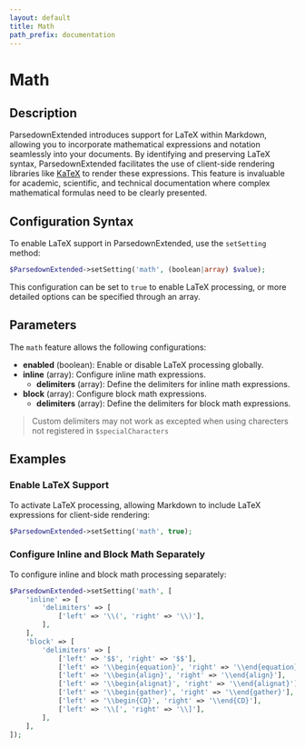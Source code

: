 ```yaml
---
layout: default
title: Math
path_prefix: documentation
---
```


# Math

## Description

ParsedownExtended introduces support for LaTeX within Markdown, allowing you to incorporate mathematical expressions and notation seamlessly into your documents. By identifying and preserving LaTeX syntax, ParsedownExtended facilitates the use of client-side rendering libraries like [KaTeX](https://katex.org) to render these expressions. This feature is invaluable for academic, scientific, and technical documentation where complex mathematical formulas need to be clearly presented.

## Configuration Syntax

To enable LaTeX support in ParsedownExtended, use the `setSetting` method:

```php
$ParsedownExtended->setSetting('math', (boolean|array) $value);
```

This configuration can be set to `true` to enable LaTeX processing, or more detailed options can be specified through an array.


## Parameters

The `math` feature allows the following configurations:

- **enabled** (boolean): Enable or disable LaTeX processing globally.
- **inline** (array): Configure inline math expressions.
  - **delimiters** (array): Define the delimiters for inline math expressions.
- **block** (array): Configure block math expressions.
  - **delimiters** (array): Define the delimiters for block math expressions.


> Custom delimiters may not work as excepted when using charecters not registered in `$specialCharacters` 


## Examples

### Enable LaTeX Support

To activate LaTeX processing, allowing Markdown to include LaTeX expressions for client-side rendering:

```php
$ParsedownExtended->setSetting('math', true);
```

### Configure Inline and Block Math Separately

To configure inline and block math processing separately:

```php
$ParsedownExtended->setSetting('math', [
    'inline' => [
        'delimiters' => [
            ['left' => '\\(', 'right' => '\\)'],
        ],
    ],
    'block' => [
        'delimiters' => [
            ['left' => '$$', 'right' => '$$'],
            ['left' => '\\begin{equation}', 'right' => '\\end{equation}'],
            ['left' => '\\begin{align}', 'right' => '\\end{align}'],
            ['left' => '\\begin{alignat}', 'right' => '\\end{alignat}'],
            ['left' => '\\begin{gather}', 'right' => '\\end{gather}'],
            ['left' => '\\begin{CD}', 'right' => '\\end{CD}'],
            ['left' => '\\[', 'right' => '\\]'],
        ],
    ],
]);
```
